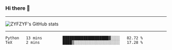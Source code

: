 ### Hi there 👋

-------

<!--

- 🔭 I’m currently working on ...
- 🌱 I’m currently learning Rust
- 👯 I’m looking to collaborate on ...
- 🤔 I’m looking for help with ...
- 💬 Ask me about ...
- 📫 How to reach me: ...
- 😄 Pronouns: ...
- ⚡ Fun fact: ...

-------
-->

![ZYFZYF's GitHub stats](https://github-readme-stats.vercel.app/api?username=ZYFZYF)


-------

<!--START_SECTION:waka-->

```text
Python   13 mins         ████████████████████▓░░░░   82.72 %
TeX      2 mins          ████▒░░░░░░░░░░░░░░░░░░░░   17.28 %
```

<!--END_SECTION:waka-->


